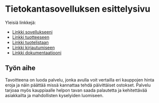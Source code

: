 # Tietokantasovelluksen esittelysivu

Yleisiä linkkejä:

* [Linkki sovellukseeni](http://ollivaan.users.cs.helsinki.fi/kauppakassi)
* [Linkki tuotteeseen](http://ollivaan.users.cs.helsinki.fi/kauppakassi/grocery)
* [Linkki tuotelistaan](http://ollivaan.users.cs.helsinki.fi/kauppakassi/groceries)
* [Linkki kirjautumiseen](http://ollivaan.users.cs.helsinki.fi/kauppakassi/login)
* [Linkki dokumentaatiooni](https://github.com/ollivaan/Tsoha-Bootstrap/blob/master/doc/dokumentaatio.pdf)

## Työn aihe

Tavoitteena on luoda palvelu, jonka avulla voit vertailla eri kauppojen hinta eroja ja näin päättää missä kannattaa
tehdä päivittäiset ostokset. Palvelu tarjoaa myös kauppiaalle helpon tavan saada palautetta ja kehitettävää asiakkailta ja mahdollisten kyselyiden luomiseen.
